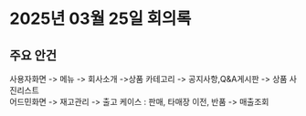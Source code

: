 # 2025년 03월 25일 회의록

## 주요 안건
사용자화면 -> 메뉴 -> 회사소개
                           ->상품 카테고리
                           -> 공지사항,Q&A게시판
                -> 상품 사진리스트          
어드민화면 -> 재고관리
                -> 출고 케이스 : 판매, 타매장 이전, 반품
                -> 매출조회
